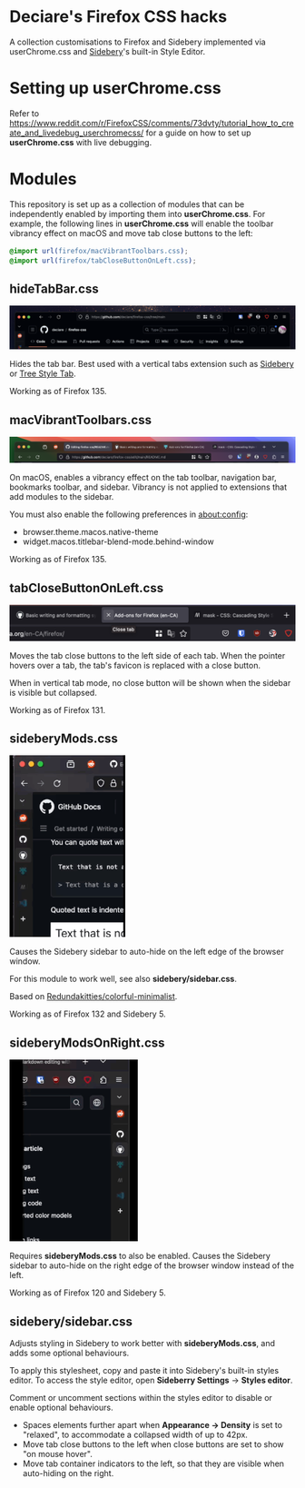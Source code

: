 # Deciare's Firefox CSS hacks

A collection customisations to Firefox and Sidebery implemented via userChrome.css and [Sidebery](https://addons.mozilla.org/en-US/firefox/addon/sidebery/)'s built-in Style Editor.

# Setting up userChrome.css

Refer to https://www.reddit.com/r/FirefoxCSS/comments/73dvty/tutorial_how_to_create_and_livedebug_userchromecss/ for a guide on how to set up **userChrome.css** with live debugging.

# Modules

This repository is set up as a collection of modules that can be independently enabled by importing them into **userChrome.css**. For example, the following lines in **userChrome.css** will enable the toolbar vibrancy effect on macOS and move tab close buttons to the left:

```css
@import url(firefox/macVibrantToolbars.css);
@import url(firefox/tabCloseButtonOnLeft.css);
```

## hideTabBar.css

![Screenshot of hidden tab bar](assets/images/hideTabBar.png)

Hides the tab bar. Best used with a vertical tabs extension such as [Sidebery](https://addons.mozilla.org/en-US/firefox/addon/sidebery/) or [Tree Style Tab](https://addons.mozilla.org/en-US/firefox/addon/tree-style-tab/).

Working as of Firefox 135.

## macVibrantToolbars.css

![Screenshot of vibrant toolbars](assets/images/macVibrantToolbars.png)

On macOS, enables a vibrancy effect on the tab toolbar, navigation bar, bookmarks toolbar, and sidebar. Vibrancy is not applied to extensions that add modules to the sidebar.

You must also enable the following preferences in [about:config](about:config):
- browser.theme.macos.native-theme
- widget.macos.titlebar-blend-mode.behind-window

Working as of Firefox 135.

## tabCloseButtonOnLeft.css

![Screenshot of tab close button on left](assets/images/tabCloseButtonOnLeft.png)

Moves the tab close buttons to the left side of each tab. When the pointer hovers over a tab, the tab's favicon is replaced with a close button.

When in vertical tab mode, no close button will be shown when the sidebar is visible but collapsed.

Working as of Firefox 131.

## sideberyMods.css

![Animation for Sidebery auto-hide on left](assets/images/sideberyMods.gif)

Causes the Sidebery sidebar to auto-hide on the left edge of the browser window.

For this module to work well, see also **sidebery/sidebar.css**.

Based on [Redundakitties/colorful-minimalist](https://github.com/Redundakitties/colorful-minimalist/).

Working as of Firefox 132 and Sidebery 5.

## sideberyModsOnRight.css

![Animation for Sidebery auto-hide on right](assets/images/sideberyModsOnRight.gif)

Requires **sideberyMods.css** to also be enabled. Causes the Sidebery sidebar to auto-hide on the right edge of the browser window instead of the left.

Working as of Firefox 120 and Sidebery 5.

## sidebery/sidebar.css

Adjusts styling in Sidebery to work better with **sideberyMods.css**, and adds some optional behaviours.

To apply this stylesheet, copy and paste it into Sidebery's built-in styles editor. To access the style editor, open **Sideberry Settings** -> **Styles editor**.

Comment or uncomment sections within the styles editor to disable or enable optional behaviours.

- Spaces elements further apart when **Appearance -> Density** is set to "relaxed", to accommodate a collapsed width of up to 42px.
- Move tab close buttons to the left when close buttons are set to show "on mouse hover".
- Move tab container indicators to the left, so that they are visible when auto-hiding on the right.

